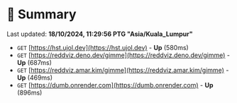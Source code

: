 # 📖 Summary
Last updated: **18/10/2024, 11:29:56 PTG "Asia/Kuala_Lumpur"**

- `GET` [https://hst.ujol.dev](https://hst.ujol.dev) - **Up** (580ms)
- `GET` [https://reddviz.deno.dev/gimme](https://reddviz.deno.dev/gimme) - **Up** (687ms)
- `GET` [https://reddviz.amar.kim/gimme](https://reddviz.amar.kim/gimme) - **Up** (469ms)
- `GET` [https://dumb.onrender.com](https://dumb.onrender.com) - **Up** (896ms)
